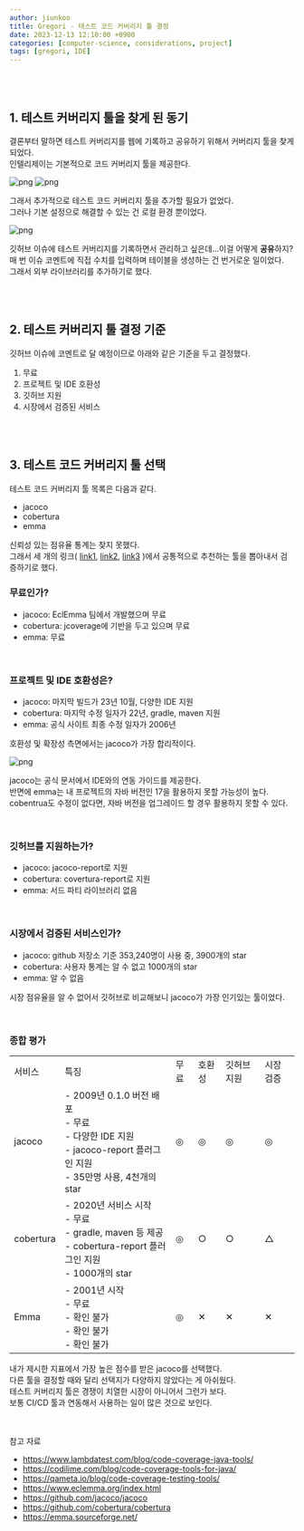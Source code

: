 ```yaml
---
author: jiunkoo
title: Gregori - 테스트 코드 커버리지 툴 결정
date: 2023-12-13 12:10:00 +0900
categories: [computer-science, considerations, project]
tags: [gregori, IDE]
---
```


<br/>
<br/>

## 1. 테스트 커버리지 툴을 찾게 된 동기

결론부터 말하면 테스트 커버리지를 웹에 기록하고 공유하기 위해서 커버리지 툴을 찾게 되었다.<br/>
인텔리제이는 기본적으로 코드 커버리지 툴을 제공한다.<br/>

![png](/_assets/img/project/gregori/5-1.png)
![png](/_assets/img/project/gregori/5-2.png)

그래서 추가적으로 테스트 코드 커버리지 툴을 추가할 필요가 없었다.<br/>
그러나 기본 설정으로 해결할 수 있는 건 로컬 환경 뿐이었다.<br/>

![png](/_assets/img/project/gregori/5-3.png)

깃허브 이슈에 테스트 커버리지를 기록하면서 관리하고 싶은데...이걸 어떻게 **공유**하지?<br/>
매 번 이슈 코멘트에 직접 수치를 입력하며 테이블을 생성하는 건 번거로운 일이었다.<br/>
그래서 외부 라이브러리를 추가하기로 했다.<br/>

<br/>
<br/>

## 2. 테스트 커버리지 툴 결정 기준

깃허브 이슈에 코멘트로 달 예정이므로 아래와 같은 기준을 두고 결정했다.<br/>

1. 무료
2. 프로젝트 및 IDE 호환성
3. 깃허브 지원
4. 시장에서 검증된 서비스

<br/>
<br/>

## 3. 테스트 코드 커버리지 툴 선택

테스트 코드 커버리지 툴 목록은 다음과 같다.<br/>

* jacoco
* cobertura
* emma

신뢰성 있는 점유율 통계는 찾지 못했다.<br/>
그래서 세 개의 링크(
    [link1](https://www.lambdatest.com/blog/code-coverage-java-tools/), 
    [link2](https://codilime.com/blog/code-coverage-tools-for-java/), 
    [link3](https://qameta.io/blog/code-coverage-testing-tools/)
)에서 공통적으로 추천하는 툴을 뽑아내서 검증하기로 했다.<br/>

### 무료인가?

* jacoco: EclEmma 팀에서 개발했으며 무료
* cobertura: jcoverage에 기반을 두고 있으며 무료
* emma: 무료

<br/>

### 프로젝트 및 IDE 호환성은?

* jacoco: 마지막 빌드가 23년 10월, 다양한 IDE 지원
* cobertura: 마지막 수정 일자가 22년, gradle, maven 지원
* emma: 공식 사이트 최종 수정 일자가 2006년

호환성 및 확장성 측면에서는 jacoco가 가장 합리적이다.<br/>

![png](/_assets/img/project/gregori/5-4.png)

jacoco는 공식 문서에서 IDE와의 연동 가이드를 제공한다.<br/>
반면에 emma는 내 프로젝트의 자바 버전인 17을 활용하지 못할 가능성이 높다.<br/>
cobentrua도 수정이 없다면, 자바 버전을 업그레이드 할 경우 활용하지 못할 수 있다.<br/>

<br/>

### 깃허브를 지원하는가?

* jacoco: jacoco-report로 지원
* cobertura: covertura-report로 지원
* emma: 서드 파티 라이브러리 없음

<br/>

### 시장에서 검증된 서비스인가?

* jacoco: github 저장소 기준 353,240명이 사용 중, 3900개의 star
* cobertura: 사용자 통계는 알 수 없고 1000개의 star
* emma: 알 수 없음

시장 점유율을 알 수 없어서 깃허브로 비교해보니 jacoco가 가장 인기있는 툴이었다.<br/>

<br/>

### 종합 평가

<div class="tb-plain">
    <table>
        <tbody>
            <tr>
                <td>서비스</td>
                <td>특징</td>
                <td>무료</td>
                <td>호환성</td>
                <td>깃허브 지원</td>
                <td>시장 검증</td>
            </tr>
            <tr>
                <td>jacoco</td>
                <td>
                    - 2009년 0.1.0 버전 배포<br/>
                    - 무료<br/>
                    - 다양한 IDE 지원<br/>
                    - jacoco-report 플러그인 지원<br/>
                    - 35만명 사용, 4천개의 star<br/>
                </td>
                <td>◎</td>
                <td>◎</td>
                <td>◎</td>
                <td>◎</td>
            </tr>
            <tr>
                <td>cobertura</td>
                <td>
                    - 2020년 서비스 시작<br/>
                    - 무료<br/>
                    - gradle, maven 등 제공<br/>
                    - cobertura-report 플러그인 지원<br/>
                    - 1000개의 star<br/>
                </td>
                <td>◎</td>
                <td>○</td>
                <td>○</td>
                <td>△</td>
            </tr>
            <tr>
                <td>Emma</td>
                <td>
                - 2001년 시작<br/>
                - 무료<br/>
                - 확인 불가<br/>
                - 확인 불가<br/>
                - 확인 불가<br/>
                </td>
                <td>◎</td>
                <td>✕</td>
                <td>✕</td>
                <td>✕</td>
            </tr>
        </tbody>
    </table>
</div>

내가 제시한 지표에서 가장 높은 점수를 받은 jacoco를 선택했다.<br/>
다른 툴을 결정할 때와 달리 선택지가 다양하지 않았다는 게 아쉬웠다.<br/>
테스트 커버리지 툴은 경쟁이 치열한 시장이 아니어서 그런가 보다.<br/>
보통 CI/CD 툴과 연동해서 사용하는 일이 많은 것으로 보인다.<br/>

<br/>
<br/>

<div class="adm-reference">
	<div class="adm-title-reference">참고 자료</div>
	<ul>
        <li><a href="https://www.lambdatest.com/blog/code-coverage-java-tools/">https://www.lambdatest.com/blog/code-coverage-java-tools/</a></li>
        <li><a href="https://codilime.com/blog/code-coverage-tools-for-java/">https://codilime.com/blog/code-coverage-tools-for-java/</a></li>
        <li><a href="https://qameta.io/blog/code-coverage-testing-tools/">https://qameta.io/blog/code-coverage-testing-tools/</a></li>
        <li><a href="https://www.eclemma.org/index.html">https://www.eclemma.org/index.html</a></li>
        <li><a href="https://github.com/jacoco/jacoco">https://github.com/jacoco/jacoco</a></li>
        <li><a href="https://github.com/cobertura/cobertura">https://github.com/cobertura/cobertura</a></li>
        <li><a href="https://emma.sourceforge.net/">https://emma.sourceforge.net/</a></li>
	</ul>
</div>
